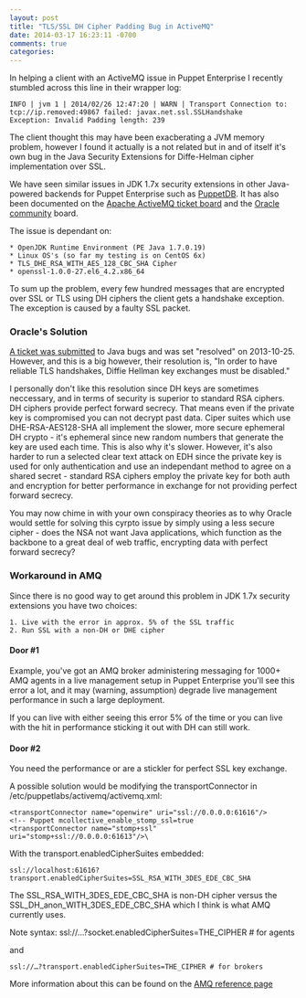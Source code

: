 ```yaml
---
layout: post
title: "TLS/SSL DH Cipher Padding Bug in ActiveMQ"
date: 2014-03-17 16:23:11 -0700
comments: true
categories: 
---
```

In helping a client with an ActiveMQ issue in Puppet Enterprise I recently stumbled across this line in their wrapper log:

	INFO | jvm 1 | 2014/02/26 12:47:20 | WARN | Transport Connection to: tcp://ip.removed:49867 failed: javax.net.ssl.SSLHandshake
	Exception: Invalid Padding length: 239

The client thought this may have been exacberating a JVM memory problem, however I found it actually is a not related but in and of itself it's own  bug in the Java Security Extensions for Diffe-Helman cipher implementation over SSL. 

We have seen similar issues in JDK 1.7x security extensions in other Java-powered backends for Puppet Enterprise such as [PuppetDB](http://projects.puppetlabs.com/issues/19884). It has also been documented on the [Apache ActiveMQ ticket board](https://issues.apache.org/jira/browse/APLO-287) and the [Oracle community](https://community.oracle.com/message/11001587) board. 

The issue is dependant on:

	* OpenJDK Runtime Environment (PE Java 1.7.0.19) 
	* Linux OS's (so far my testing is on CentOS 6x) 
	* TLS_DHE_RSA_WITH_AES_128_CBC_SHA Cipher
	* openssl-1.0.0-27.el6_4.2.x86_64
	

To sum up the problem, every few hundred messages that are encrypted over SSL or TLS using DH ciphers the client gets a handshake exception. The exception is caused by a faulty SSL packet.

### Oracle's Solution
[A ticket was submitted](http://bugs.java.com/bugdatabase/view_bug.do?bug_id=8013059) to Java bugs and was set "resolved" on 2013-10-25. However, and this is a big however, their resolution is, "In order to have reliable TLS handshakes, Diffie Hellman key exchanges must be disabled."

I personally don't like this resolution since DH keys are sometimes neccessary, and in terms of security is superior to standard RSA ciphers. DH ciphers provide perfect forward secrecy. That means even if the private key is compromised you can not decrypt past data. Ciper suites which use DHE-RSA-AES128-SHA all implement the slower, more secure ephemeral DH crypto - it's ephemeral since new random numbers that generate the key are used each time. This is also why it's slower. However, it's also harder to run a selected clear text attack on EDH since the private key is used for only authentication and use an independant method to agree on a shared secret - standard RSA ciphers employ the private key for both auth and encryption for better performance in exchange for not providing perfect forward secrecy. 

You may now chime in with your own conspiracy theories as to why Oracle would settle for solving this cyrpto issue by simply using a less secure cipher - does the NSA not want Java applications, which function as the backbone to a great deal of web traffic, encrypting data with perfect forward secrecy? 

### Workaround in AMQ

Since there is no good way to get around this problem in JDK 1.7x security extensions you have two choices:

	1. Live with the error in approx. 5% of the SSL traffic
	2. Run SSL with a non-DH or DHE cipher  

#### Door #1
Example, you've got an AMQ broker administering messaging for 1000+ AMQ agents in a live management setup in Puppet Enterprise you'll see this error a lot, and it may (warning, assumption) degrade live management performance in such a large deployment.    

If you can live with either seeing this error 5% of the time or you can live with the hit in performance sticking it out with DH can still work. 

#### Door #2

You need the performance or are a stickler for perfect SSL key exchange. 

A possible solution would be modifying the transportConnector in /etc/puppetlabs/activemq/activemq.xml:

	<transportConnector name="openwire" uri="ssl://0.0.0.0:61616"/>
	<!-- Puppet mcollective_enable_stomp_ssl=true
	<transportConnector name="stomp+ssl" uri="stomp+ssl://0.0.0.0:61613"/>\

With the transport.enabledCipherSuites embedded:

	ssl://localhost:61616?transport.enabledCipherSuites=SSL_RSA_WITH_3DES_EDE_CBC_SHA

The SSL_RSA_WITH_3DES_EDE_CBC_SHA is non-DH cipher versus the  SSL_DH_anon_WITH_3DES_EDE_CBC_SHA which I think is what AMQ currently uses.

Note syntax: 
	ssl://…?socket.enabledCipherSuites=THE_CIPHER # for agents 

and 

	ssl://…?transport.enabledCipherSuites=THE_CIPHER # for brokers 

More information about this can be found on the [AMQ reference page](https://activemq.apache.org/ssl-transport-reference.html)


